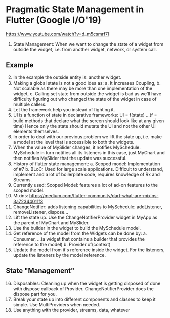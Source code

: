 # Pragmatic State Management in Flutter (Google I/O'19)

https://www.youtube.com/watch?v=d_m5csmrf7I

1. State Management: When we want to change the state of a widget from outside the widget, i.e. from another widget, network, or system call.

## Example
2. In the example the outside entity is: another widget.
3. Making a global state is not a good idea as: 
  a. It Increases Coupling,
  b. Not scalable as there may be more than one implementation of the widget,
  c. Calling set state from outside the widget is bad as we'll have difficulty figuring out who changed the state of the widget in case of multiple callers.
4. Let the framework help you instead of fighting it.
5. UI is a function of state in declarative frameworks: UI = f(state)  ...(f = build methods that declare what the screen should look like at any given time)
    Hence only the state should mutate the UI and not the other UI elements themselves.
6. In order to deal with our previous problem we lift the state up, i.e. make a model at the level that is accessible to both the widgets.
7. When the value of MySlider changes, it notifies MySchedule. MySchedule in turn notifies all its listeners in this case, just MyChart and then notifies MySlider that the update was successful.
8. History of flutter state management:
  a. Scoped model: Implementation of #7
  b. BLoC: Used for large scale applications. Difficult to understand, implement and a lot of boilerplate code, requires knowledge of Rx and Streams.
9. Currently used: Scoped Model: features a lot of ad-on features to the scoped model.
10. Mixins: https://medium.com/flutter-community/dart-what-are-mixins-3a72344011f3
11. ChangeNotifier: adds listening capabilities to MySchedule: addListener, removeListener, dispose...
12. Lift the state up. Use the ChangeNotifierProvider widget in MyApp as the parent of MyChart and MySlider.
13. Use the builder in the widget to build the MySchedule model.
14. Get reference of the model from the Widgets can be done by: 
  a. Consumer<MySchedule>,  ...(a widget that contains a builder that provides the reference to the model)
  b. Provider.of<MySchedule>(context)
15. Update the model from it's reference inside the widget. For the listeners, update the listeners by the model reference.


## State "Management"
16. Disposables: Cleaning up when the widget is getting disposed of done with dispose callback of Provider. ChangeNotifierProvider does the dispose part for you.
17. Break your state up into different components and classes to keep it simple. Use MultiProviders when needed. 
18. Use anything with the provider, streams, data, whatever